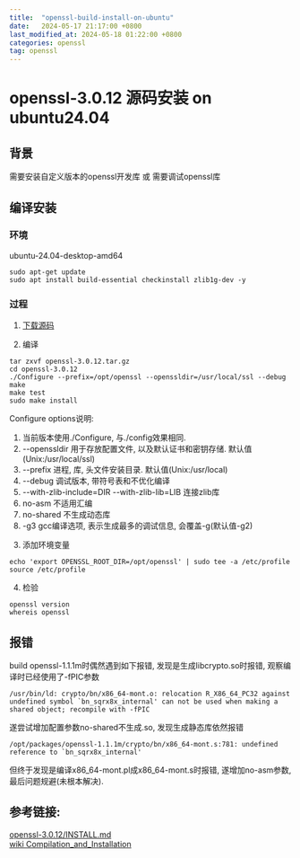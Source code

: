 ```yaml
---
title:  "openssl-build-install-on-ubuntu"
date:   2024-05-17 21:17:00 +0800
last_modified_at: 2024-05-18 01:22:00 +0800
categories: openssl
tag: openssl
---
```


# openssl-3.0.12 源码安装 on ubuntu24.04  


## 背景  
需要安装自定义版本的openssl开发库 或 需要调试openssl库 


## 编译安装  

### 环境  
ubuntu-24.04-desktop-amd64  
```
sudo apt-get update
sudo apt install build-essential checkinstall zlib1g-dev -y
```

### 过程  
1. [下载源码](https://www.openssl.org/source)

2. 编译  
```
tar zxvf openssl-3.0.12.tar.gz  
cd openssl-3.0.12
./Configure --prefix=/opt/openssl --openssldir=/usr/local/ssl --debug
make
make test
sudo make install
```
<!--
| Configure options        | 说明              
|:-------------------------|:------------------  
| ./Configure              | 与./config效果相同  
| --openssldir             | 用于存放配置文件, 以及默认证书和密钥存储. 默认值(Unix:/usr/local/ssl)  
| --prefix                 | 进程, 库, 头文件安装目录. 默认值(Unix:/usr/local)  
| --debug                  | 调试版本, 带符号表(-g)和不优化编译(-O0)  
| --with-zlib-include=DIR  | 指定zlib头文件目录  
| --with-zlib-lib=LIB      | 指定zlib库目录  
| no-asm                   | 不使用汇编  
| no-shared                | 不生成动态库  
| -g3                      | gcc编译选项, 表示生成最多的调试信息, 会覆盖-g(默认值-g2)  
-->
Configure options说明:  
1) 当前版本使用./Configure, 与./config效果相同.  
2) --openssldir 用于存放配置文件, 以及默认证书和密钥存储. 默认值(Unix:/usr/local/ssl)  
3) --prefix 进程, 库, 头文件安装目录. 默认值(Unix:/usr/local)  
4) --debug 调试版本, 带符号表和不优化编译  
5) --with-zlib-include=DIR --with-zlib-lib=LIB 连接zlib库  
6) no-asm 不适用汇编  
7) no-shared 不生成动态库  
8) -g3 gcc编译选项, 表示生成最多的调试信息, 会覆盖-g(默认值-g2)  

3. 添加环境变量  
```
echo 'export OPENSSL_ROOT_DIR=/opt/openssl' | sudo tee -a /etc/profile
source /etc/profile
```

4. 检验  
```
openssl version
whereis openssl
```


## 报错  
build openssl-1.1.1m时偶然遇到如下报错, 发现是生成libcrypto.so时报错, 观察编译时已经使用了-fPIC参数  
```
/usr/bin/ld: crypto/bn/x86_64-mont.o: relocation R_X86_64_PC32 against undefined symbol `bn_sqrx8x_internal' can not be used when making a shared object; recompile with -fPIC
```

遂尝试增加配置参数no-shared不生成.so, 发现生成静态库依然报错  
```
/opt/packages/openssl-1.1.1m/crypto/bn/x86_64-mont.s:781: undefined reference to `bn_sqrx8x_internal'
```
但终于发现是编译x86_64-mont.pl成x86_64-mont.s时报错, 遂增加no-asm参数, 最后问题规避(未根本解决).  


## 参考链接:  
[openssl-3.0.12/INSTALL.md](https://github.com/openssl/openssl/blob/openssl-3.0.12/INSTALL.md)  
[wiki Compilation_and_Installation](https://wiki.openssl.org/index.php/Compilation_and_Installation)  